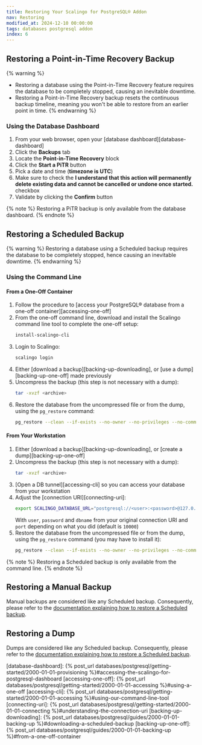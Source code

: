 ```yaml
---
title: Restoring Your Scalingo for PostgreSQL® Addon
nav: Restoring
modified_at: 2024-12-10 00:00:00
tags: databases postgresql addon
index: 6
---
```


## Restoring a Point-in-Time Recovery Backup

{% warning %}
- Restoring a database using the Point-in-Time Recovery feature requires the
  database to be completely stopped, causing an inevitable downtime.
- Restoring a Point-in-Time Recovery backup resets the continuous backup
  timeline, meaning you won't be able to restore from an earlier point in time.
{% endwarning %}

### Using the Database Dashboard

1. From your web browser, open your [database dashboard][database-dashboard]
2. Click the **Backups** tab
3. Locate the **Point-in-Time Recovery** block
3. Click the **Start a PiTR** button
4. Pick a date and time (**timezone is UTC**)
5. Make sure to check the **I understand that this action will permanently
   delete existing data and cannot be cancelled or undone once started.**
   checkbox
6. Validate by clicking the **Confirm** button

{% note %}
Restoring a PiTR backup is only available from the database dashboard.
{% endnote %}


## Restoring a Scheduled Backup

{% warning %}
Restoring a database using a Scheduled backup requires the database to be
completely stopped, hence causing an inevitable downtime.
{% endwarning %}

### Using the Command Line

#### From a One-Off Container

1. Follow the procedure to [access your PostgreSQL® database from a one-off
   container][accessing-one-off]
2. From the one-off command line, download and install the Scalingo command
   line tool to complete the one-off setup:
   ```bash
   install-scalingo-cli
   ```
3. Login to Scalingo:
   ```bash
   scalingo login
   ```
4. Either [download a backup][backing-up-downloading], or
   [use a dump][backing-up-one-off] made previously
5. Uncompress the backup (this step is not necessary with a dump):
   ```bash
   tar -xvzf <archive>
   ```
6. Restore the database from the uncompressed file or from the dump, using the
   `pg_restore` command:
   ```bash
   pg_restore --clean --if-exists --no-owner --no-privileges --no-comments --dbname "${SCALINGO_POSTGRESQL_URL}" <dump_file>
   ```

#### From Your Workstation

1. Either [download a backup][backing-up-downloading], or
   [create a dump][backing-up-one-off]
2. Uncompress the backup (this step is not necessary with a dump):
   ```bash
   tar -xvzf <archive>
   ```
3. [Open a DB tunnel][accessing-cli]
   so you can access your database from your workstation
4. Adjust the [connection URI][connecting-uri]:
   ```bash
   export SCALINGO_DATABASE_URL="postgresql://<user>:<password>@127.0.0.1:<port>/<dbname>"
   ```
   With `user`, `password` and `dbname` from your original connection URI and
   `port` depending on what you did (default is `10000`)
5. Restore the database from the uncompressed file or from the dump, using the
   `pg_restore` command (you may have to install it):
   ```bash
   pg_restore --clean --if-exists --no-owner --no-privileges --no-comments --dbname "${SCALINGO_DATABASE_URL}" <dump_file>
   ```

{% note %}
Restoring a Scheduled backup is only available from the command line.
{% endnote %}


## Restoring a Manual Backup

Manual backups are considered like any Scheduled backup. Consequently, please
refer to the [documentation explaining how to restore a Scheduled backup](#restoring-a-scheduled-backup).


## Restoring a Dump

Dumps are considered like any Scheduled backup. Consequently, please refer to
the [documentation explaining how to restore a Scheduled backup](#restoring-a-scheduled-backup).


[database-dashboard]: {% post_url databases/postgresql/getting-started/2000-01-01-provisioning %}#accessing-the-scalingo-for-postgresql-dashboard
[accessing-one-off]: {% post_url databases/postgresql/getting-started/2000-01-01-accessing %}#using-a-one-off
[accessing-cli]: {% post_url databases/postgresql/getting-started/2000-01-01-accessing %}#using-our-command-line-tool
[connecting-uri]: {% post_url databases/postgresql/getting-started/2000-01-01-connecting %}#understanding-the-connection-uri
[backing-up-downloading]: {% post_url databases/postgresql/guides/2000-01-01-backing-up %}#downloading-a-scheduled-backup
[backing-up-one-off]: {% post_url databases/postgresql/guides/2000-01-01-backing-up %}#from-a-one-off-container
